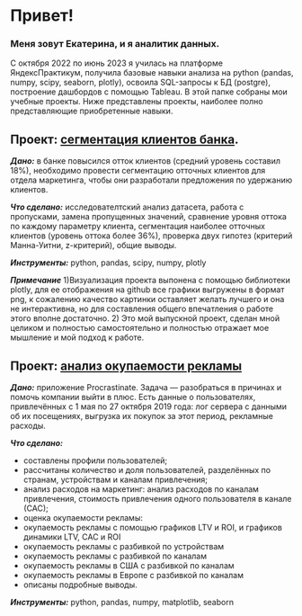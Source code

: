 # Привет!
### Меня зовут Екатерина, и я аналитик данных.
С октября 2022 по июнь 2023 я училась на платформе ЯндексПрактикум, получила базовые навыки анализа на python (pandas, numpy, scipy, seaborn, plotly), освоила SQL-запросы к БД (postgre), построение дашбордов с помощью Tableau. 
В этой папке собраны мои учебные проекты. Ниже представлены проекты, наиболее полно представляющие приобретенные навыки. 
## Проект: [cегментация клиентов банка](https://github.com/ekantip/my_study_projects/blob/main/segmentation%20png.ipynb).
___Дано:___ в банке повысился отток клиентов (средний уровень составил 18%), необходимо провести сегментацию отточных клиентов для отдела маркетинга, чтобы они разработали предложения по удержанию клиентов.

___Что сделано:___ исследователтский анализ датасета, работа с пропусками, замена пропущенных значений, сравнение уровня оттока по каждому параметру клиента, сегментация наиболее отточных клиентов (уровень оттока более 36%), проверка двух гипотез (критерий Манна-Уитни, z-критерий), общие выводы. 

___Инструменты:___ python, pandas, scipy, numpy, plotly

___Примечание___ 1)Визуализация проекта выпонена с помощью библиотеки plotly, для ее отображения на github все графики выгружены в формат png, к сожалению качество картинки оставляет желать лучшего и она не интерактивна, но для составления общего впечатления о  работе этого вполне достаточно. 2) Это мой выпускной проект, сделан мной целиком и полностью самостоятельно и полностью отражает мое мышление и мой подход к работе. 

## Проект: [анализ окупаемости рекламы](https://github.com/ekantip/my_study_projects/blob/main/analysis%20of%20marketing%20indicators.ipynb)
___Дано:___ приложение Procrastinate. Задача — разобраться в причинах и помочь компании выйти в плюс.
Есть данные о пользователях, привлечённых с 1 мая по 27 октября 2019 года: лог сервера с данными об их посещениях,
выгрузка их покупок за этот период, рекламные расходы. 

___Что сделано:___ 
- составлены профили пользователей;
- рассчитаны количество и доля пользователей, разделённых по странам, устройствам и каналам привлечения;
- анализ расходов на маркетинг: анализ расходов по каналам привлечения, стоимость привлечения одного пользователя в канале (САС);
- оценка окупаемости рекламы:
 - окупаемость рекламы c помощью графиков LTV и ROI, и графиков динамики LTV, CAC и ROI
 - окупаемость рекламы с разбивкой по устройствам
 - окупаемость рекламы с разбивкой по каналам
 - окупаемость рекламы в США с разбивкой по каналам
 - окупаемость рекламы в Европе с разбивкой по каналам
- описаны подробные выводы.

___Инструменты:___ python, pandas, numpy, matplotlib, seaborn
